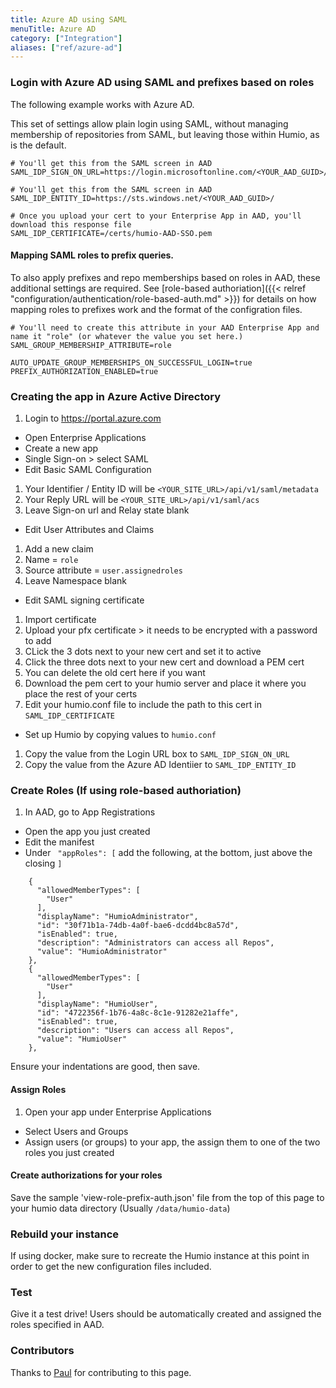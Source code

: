```yaml
---
title: Azure AD using SAML
menuTitle: Azure AD
category: ["Integration"]
aliases: ["ref/azure-ad"]
---
```


### Login with Azure AD using SAML and prefixes based on roles

The following example works with Azure AD.

This set of settings allow plain login using SAML, without managing membership of repositories from SAML, but leaving those within Humio, as is the default.

```
# You'll get this from the SAML screen in AAD
SAML_IDP_SIGN_ON_URL=https://login.microsoftonline.com/<YOUR_AAD_GUID>/saml2

# You'll get this from the SAML screen in AAD
SAML_IDP_ENTITY_ID=https://sts.windows.net/<YOUR_AAD_GUID>/

# Once you upload your cert to your Enterprise App in AAD, you'll download this response file 
SAML_IDP_CERTIFICATE=/certs/humio-AAD-SSO.pem
```

#### Mapping SAML roles to prefix queries.

To also apply prefixes and repo memberships based on roles in AAD, these additional settings are required. See [role-based authoriation]({{< relref "configuration/authentication/role-based-auth.md" >}}) for details on how mapping roles to prefixes work and the format of the configration files.
```
# You'll need to create this attribute in your AAD Enterprise App and name it "role" (or whatever the value you set here.)
SAML_GROUP_MEMBERSHIP_ATTRIBUTE=role

AUTO_UPDATE_GROUP_MEMBERSHIPS_ON_SUCCESSFUL_LOGIN=true
PREFIX_AUTHORIZATION_ENABLED=true
```

### Creating the app in Azure Active Directory
1. Login to https://portal.azure.com
* Open Enterprise Applications
* Create a new app
* Single Sign-on > select SAML
* Edit Basic SAML Configuration
1. Your Identifier / Entity ID will be `<YOUR_SITE_URL>/api/v1/saml/metadata`
2. Your Reply URL will be `<YOUR_SITE_URL>/api/v1/saml/acs`
3. Leave Sign-on url and Relay state blank
* Edit User Attributes and Claims
1. Add a new claim
2. Name = `role`
3. Source attribute = `user.assignedroles`
4. Leave Namespace blank
* Edit SAML signing certificate
1. Import certificate
2. Upload your pfx certificate > it needs to be encrypted with a password to add
3. CLick the 3 dots next to your new cert and set it to active
4. Click the three dots next to your new cert and download a PEM cert
5. You can delete the old cert here if you want
6. Download the pem cert to your humio server and place it where you place the rest of your certs
7. Edit your humio.conf file to include the path to this cert in `SAML_IDP_CERTIFICATE`
* Set up Humio by copying values to `humio.conf`
1. Copy the value from the Login URL box to `SAML_IDP_SIGN_ON_URL`
2. Copy the value from the Azure AD Identiier to `SAML_IDP_ENTITY_ID`

### Create Roles (If using role-based authoriation)

1. In AAD, go to App Registrations
* Open the app you just created
* Edit the manifest
* Under ` "appRoles": [` add the following, at the bottom, just above the closing `]`

```
    {
      "allowedMemberTypes": [
        "User"
      ],
      "displayName": "HumioAdministrator",
      "id": "30f71b1a-74db-4a0f-bae6-dcdd4bc8a57d",
      "isEnabled": true,
      "description": "Administrators can access all Repos",
      "value": "HumioAdministrator"
    },
    {
      "allowedMemberTypes": [
        "User"
      ],
      "displayName": "HumioUser",
      "id": "4722356f-1b76-4a8c-8c1e-91282e21affe",
      "isEnabled": true,
      "description": "Users can access all Repos",
      "value": "HumioUser"
    },
```

Ensure your indentations are good, then save.

#### Assign Roles

1. Open your app under Enterprise Applications
* Select Users and Groups
* Assign users (or groups) to your app, the assign them to one of the two roles you just created

#### Create authorizations for your roles

Save the sample 'view-role-prefix-auth.json' file from the top of this page to your humio data directory (Usually `/data/humio-data`)

### Rebuild your instance

If using docker, make sure to recreate the Humio instance at this point in order to get the new configuration files included.

### Test

Give it a test drive! Users should be automatically created and assigned the roles specified in AAD.

### Contributors
Thanks to [Paul](https://github.com/pyoungberg) for contributing to this page.
